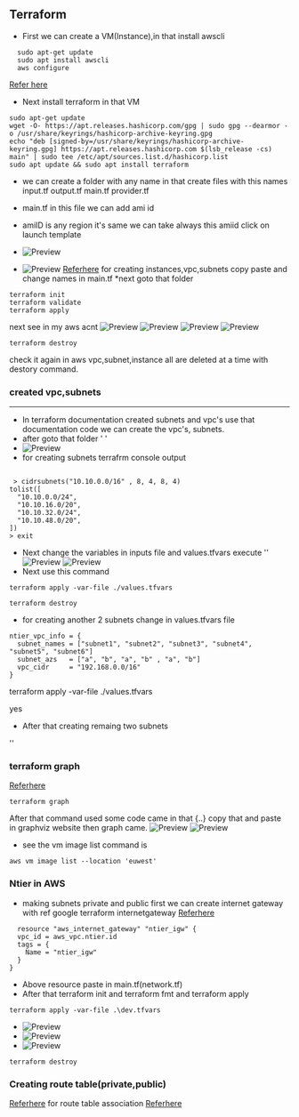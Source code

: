 Terraform
-----------------------
* First we can create a VM(Instance),in that install awscli
``` 
  sudo apt-get update
  sudo apt install awscli
  aws configure
```
 [Refer here](https://developer.hashicorp.com/terraform/downloads)

* Next install terraform in that VM

```
sudo apt-get update
wget -O- https://apt.releases.hashicorp.com/gpg | sudo gpg --dearmor -o /usr/share/keyrings/hashicorp-archive-keyring.gpg
echo "deb [signed-by=/usr/share/keyrings/hashicorp-archive-keyring.gpg] https://apt.releases.hashicorp.com $(lsb_release -cs) main" | sudo tee /etc/apt/sources.list.d/hashicorp.list
sudo apt update && sudo apt install terraform

```

* we can create a folder with any name in that create files with this names 
    input.tf
    output.tf
    main.tf
    provider.tf

* main.tf in this file we can add ami id 
* amiID is any region it's same we can take always this amiid click on launch template 
* ![Preview](./images/tf1.png) 
* ![Preview](./images/tf2.png)
  [Referhere](https://registry.terraform.io/providers/hashicorp/aws/latest/docs/resources/instance#attributes-reference) 
  for creating instances,vpc,subnets copy paste and change names in main.tf
*next goto that folder 
```
terraform init
terraform validate
terraform apply

```
next see in my aws acnt
![Preview](./images/tf3.png)
![Preview](./images/tf4.png)
![Preview](./images/tf5.png)
![Preview](./images/tf6.png)

```
terraform destroy

```
check it again in aws vpc,subnet,instance all are deleted at a time with destory command.

### created vpc,subnets
----------------------

* In terraform documentation created subnets and vpc's use that documentation code we can create the vpc's, subnets.
* after goto that folder ' <terraform console>'
* ![Preview](./images/tf7.png)
* for creating subnets terrafrm console output

``` 

 > cidrsubnets("10.10.0.0/16" , 8, 4, 8, 4)
tolist([
  "10.10.0.0/24",
  "10.10.16.0/20",
  "10.10.32.0/24",
  "10.10.48.0/20",
])
> exit

```
* Next change the variables in inputs file and values.tfvars execute
  '<terraform console>'
  ![Preview](./images/tf8.png)
  ![Preview](./images/tf9.png)
* Next use this command
  
```
terraform apply -var-file ./values.tfvars

terraform destroy

```
* for creating another 2 subnets change in values.tfvars file

```
ntier_vpc_info = {
  subnet_names = ["subnet1", "subnet2", "subnet3", "subnet4", "subnet5", "subnet6"]
  subnet_azs   = ["a", "b", "a", "b" , "a", "b"]
  vpc_cidr     = "192.168.0.0/16"
}

```
terraform apply -var-file ./values.tfvars

yes

* After that creating remaing two subnets

'<terraform destroy>'

### terraform graph

[Referhere](https://dreampuf.github.io/GraphvizOnline/)

```
terraform graph

```
After that command used some code came in that {..} copy that and paste in graphviz website then graph came.
![Preview](./images/tf10.png)
![Preview](./images/tf11.png)

* see the vm image list command is
```
aws vm image list --location 'euwest'

```

### Ntier in AWS

* making subnets private and public
  first we can create internet gateway with ref google terraform internetgateway
  [Referhere](https://registry.terraform.io/providers/hashicorp/aws/4.36.0/docs/resources/internet_gateway.html)
  
```
  resource "aws_internet_gateway" "ntier_igw" {
  vpc_id = aws_vpc.ntier.id
  tags = {
    Name = "ntier_igw"
  }
}

```
* Above resource paste in main.tf(network.tf)
* After that terraform init and terraform fmt and terraform apply

```
terraform apply -var-file .\dev.tfvars

```
* ![Preview](./images/tf12.png)
* ![Preview](./images/tf13.png)
* ![Preview](./images/tf14.png)


```
terraform destroy

```

### Creating route table(private,public)

[Referhere](https://registry.terraform.io/providers/-/aws/latest/docs/resources/route_table)
for route table association
[Referhere](https://registry.terraform.io/providers/-/aws/latest/docs/resources/route_table_association)



